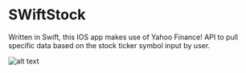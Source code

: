 # SWiftStock
Written in Swift, this IOS app makes use of Yahoo Finance! API to pull specific data based on the stock ticker symbol input by user. 

![alt text](https://github.com/rimanov/stockinfo/blob/main/CSC690_MockUp.png?raw=true)
